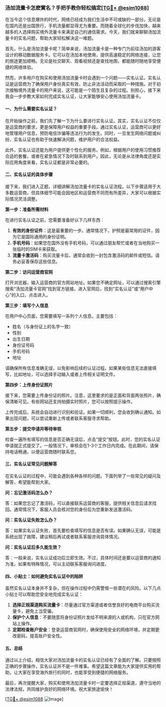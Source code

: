 ### 汤加流量卡怎麽實名？手把手教你轻松搞定[[TG💪+ @esim1088](https://t.me/s/esim1088)]

在当今这个信息爆炸的时代，网络已经成为我们生活中不可或缺的一部分。无论是在国内还是出国旅行，手机流量都显得尤为重要。而随着全球化的步伐加快，越来越多的人选择购买境外流量卡来满足自己的通信需求。今天，我们就来聊聊汤加流量卡的实名问题，帮助大家轻松解决这一难题。

首先，什么是汤加流量卡呢？简单来说，汤加流量卡是一种专门为前往汤加的游客设计的移动数据服务卡。它可以在汤加本地使用，提供高速稳定的网络连接，让您的旅途更加顺畅。无论是社交聊天、观看视频还是查找地图，都能随时随地享受便捷的网络体验。

然而，许多用户在购买和使用汤加流量卡时会遇到一个问题——实名认证。实名认证是运营商为了确保用户身份真实有效，防止非法活动而采取的一种措施。对于初次接触境外流量卡的用户来说，这可能是一个陌生且复杂的过程。别担心，接下来我会一步步教大家如何完成实名认证，让大家能够安心使用汤加流量卡。

#### 一、为什么需要实名认证？

在开始操作之前，我们先了解一下为什么要进行实名认证。其实，实名认证不仅仅是运营商的要求，更是保障用户权益的重要手段。通过实名认证，运营商可以更好地管理用户信息，预防电信诈骗等违法行为的发生。同时，一旦发生网络问题或纠纷，实名认证也有助于快速解决问题，维护用户的合法权益。

此外，实名认证还能为用户提供更个性化的服务。例如，根据用户的使用习惯推荐合适的套餐，或者在紧急情况下及时联系到用户。因此，无论是从法律角度还是实际应用角度来看，实名认证都是非常必要的。

#### 二、实名认证的具体步骤

接下来，我们进入正题，详细讲解汤加流量卡的实名认证流程。以下步骤适用于大多数运营商，但具体细节可能会因地区和运营商不同而有所差异，大家可以根据实际情况灵活调整。

**第一步：准备所需材料**

在进行实名认证之前，您需要准备好以下几样东西：

1. **有效的身份证件**：这是最重要的一步。通常情况下，护照是最常用的证件，因为它是国际通用的身份证明。
2. **手机号码**：如果您在国外没有手机号码，可以通过朋友帮忙或者在当地购买一张临时的SIM卡来获取。
3. **流量卡激活码**：购买流量卡后，通常会收到一封包含激活码的邮件或短信。请务必妥善保存这些信息。

**第二步：访问运营商官网**

打开浏览器，输入运营商的官方网站地址。如果您不确定网址，可以通过搜索引擎搜索“汤加流量卡官网”找到官方链接。进入官网后，找到“实名认证”或“用户中心”的入口，点击进入。

**第三步：填写个人信息**

在用户中心页面，您需要填写一系列个人信息。主要包括：

- 姓名（与身份证上的名字一致）
- 性别
- 出生日期
- 身份证号码
- 手机号码
- 地址

请确保所有信息准确无误，以免影响后续的认证过程。如果某些信息无法直接填写，比如地址，可以选择手动输入或者上传相关证明文件。

**第四步：上传身份证照片**

接下来，您需要上传身份证的照片。注意，这里要求的是正面和背面两张照片，确保清晰可见。有些网站还支持拍摄实时照片，您可以按照提示操作。

上传完成后，系统会自动进行识别和验证。如果一切顺利，您会收到确认通知。如果出现问题，可以尝试重新上传或者联系客服寻求帮助。

**第五步：提交申请并等待审核**

检查一遍所有填写的信息是否正确无误后，点击“提交”按钮。此时，您的实名认证申请就正式提交了。一般情况下，审核会在1-3个工作日内完成。在此期间，请保持电话畅通，以便运营商随时联系您。

#### 三、实名认证常见问题解答

在实名认证的过程中，可能会遇到各种各样的问题。下面列举了一些常见的疑问及解答，希望能帮到大家。

**问：忘记激活码怎么办？**

答：如果您忘记了激活码，可以直接联系运营商的客服，提供相关信息后请求找回。通常情况下，客服人员会核对您的身份后为您重新发送激活码。

**问：实名认证失败怎么办？**

答：如果实名认证失败，首先要检查填写的信息是否有误。如果确认无误，可能是系统出现了故障，建议稍后再试或者联系客服咨询具体情况。

**问：实名认证后多久能生效？**

答：一般来说，实名认证成功后立即生效。不过，具体时间还是要以运营商的通知为准。如果有特殊情况，可以主动联系客服询问进度。

#### 四、小贴士：如何避免实名认证中的陷阱

虽然实名认证本身并不复杂，但在操作过程中仍需警惕一些潜在的风险。以下几点小贴士可以帮助您安全地完成实名认证：

1. **选择正规渠道购买流量卡**：尽量通过官方渠道或者信誉良好的电商平台购买流量卡，避免上当受骗。
2. **保护个人信息**：不要随意将身份证照片发给不明来源的人或机构，只在官方网站上操作。
3. **定期检查账户安全**：登录运营商官网时，确保使用安全的网络环境，并定期更改密码，提高账户安全性。

#### 五、总结

通过以上介绍，相信大家对汤加流量卡的实名认证已经有了全面的了解。只要按照正确的步骤操作，实名认证并不是一件难事。希望这篇文章能为大家提供实用的帮助，让大家在享受海外旅行的同时，也能享受到便捷的网络服务。

最后，再次提醒大家，购买和使用汤加流量卡时一定要选择正规渠道，遵守当地的法律法规，共同维护良好的网络环境。祝大家旅途愉快！

[[TG💪+ @esim1088](https://t.me/s/esim1088) ![Image](https://i.postimg.cc/4NQfJmqS/Snipaste-2025-05-13-00-14-12.png)]